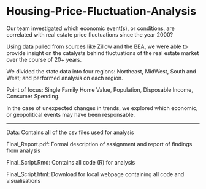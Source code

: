 # Housing-Price-Fluctuation-Analysis

Our team investigated which economic event(s), or conditions, are correlated with real estate price fluctuations since the year 2000?

Using data pulled from sources like Zillow and the BEA, we were able to provide insight on the catalysts behind fluctuations of the real estate market over the course of 20+ years.

We divided the state data into four regions: Northeast, MidWest, South and West; and performed analysis on each region.

Point of focus: Single Family Home Value, Population, Disposable Income, Consumer Spending. 

In the case of unexpected changes in trends, we explored which economic, or geopolitical events may have been responsable.



------------------------------------------------------------------------------------------------------------------------------
Data: Contains all of the csv files used for analysis

Final_Report.pdf: Formal description of assignment and report of findings from analysis

Final_Script.Rmd: Contains all code (R) for analysis

Final_Script.html: Download for local webpage containing all code and visualisations 

